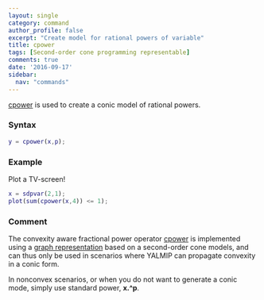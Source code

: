 ```yaml
---
layout: single
category: command
author_profile: false
excerpt: "Create model for rational powers of variable"
title: cpower
tags: [Second-order cone programming representable]
comments: true
date: '2016-09-17'
sidebar:
  nav: "commands"
---
```


[cpower](/command/cpower) is used to create a conic model of rational powers.

### Syntax

````matlab
y = cpower(x,p);
````

### Example

Plot a TV-screen!

````matlab
x = sdpvar(2,1);
plot(sum(cpower(x,4)) <= 1);
````

### Comment

The convexity aware fractional power operator [cpower](/command/cpower) is implemented using a [graph representation](/tutorial/nonlinearoperatorsgraphs) based on a second-order cone models, and can thus only be used in scenarios where YALMIP can propagate convexity in a conic form.

In nonconvex scenarios, or when you do not want to generate a conic mode, simply use standard power, **x.^p**.

